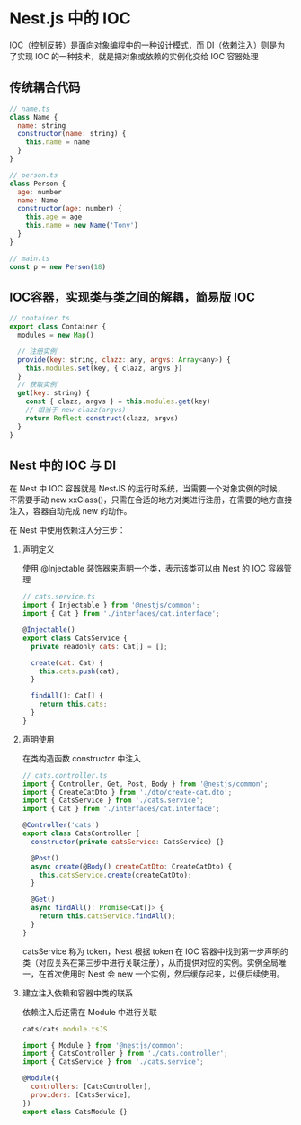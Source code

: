 # Nest.js 中的 IOC

IOC（控制反转）是面向对象编程中的一种设计模式，而 DI（依赖注入）则是为了实现 IOC 的一种技术，就是把对象或依赖的实例化交给 IOC 容器处理

## 传统耦合代码

```js
// name.ts
class Name {
  name: string
  constructor(name: string) {
    this.name = name
  }
}

// person.ts
class Person {
  age: number
  name: Name
  constructor(age: number) {
    this.age = age
    this.name = new Name('Tony')
  }
}

// main.ts
const p = new Person(18)
```

## IOC容器，实现类与类之间的解耦，简易版 IOC

```js
// container.ts
export class Container {
  modules = new Map()

  // 注册实例
  provide(key: string, clazz: any, argvs: Array<any>) {
    this.modules.set(key, { clazz, argvs })
  }
  // 获取实例
  get(key: string) {
    const { clazz, argvs } = this.modules.get(key)
    // 相当于 new clazz(argvs)
    return Reflect.construct(clazz, argvs)
  }
}
```

## Nest 中的 IOC 与 DI

在 Nest 中 IOC 容器就是 NestJS 的运行时系统，当需要一个对象实例的时候，不需要手动 new xxClass()，只需在合适的地方对类进行注册，在需要的地方直接注入，容器自动完成 new 的动作。

在 Nest 中使用依赖注入分三步：

1. 声明定义

    使用 @Injectable 装饰器来声明一个类，表示该类可以由 Nest 的 IOC 容器管理

    ```js
    // cats.service.ts
    import { Injectable } from '@nestjs/common';
    import { Cat } from './interfaces/cat.interface';

    @Injectable()
    export class CatsService {
      private readonly cats: Cat[] = [];

      create(cat: Cat) {
        this.cats.push(cat);
      }

      findAll(): Cat[] {
        return this.cats;
      }
    }
    ```
  
2. 声明使用

    在类构造函数 constructor 中注入

    ```js
    // cats.controller.ts
    import { Controller, Get, Post, Body } from '@nestjs/common';
    import { CreateCatDto } from './dto/create-cat.dto';
    import { CatsService } from './cats.service';
    import { Cat } from './interfaces/cat.interface';

    @Controller('cats')
    export class CatsController {
      constructor(private catsService: CatsService) {}

      @Post()
      async create(@Body() createCatDto: CreateCatDto) {
        this.catsService.create(createCatDto);
      }

      @Get()
      async findAll(): Promise<Cat[]> {
        return this.catsService.findAll();
      }
    }
    ```

    catsService 称为 token，Nest 根据 token 在 IOC 容器中找到第一步声明的类（对应关系在第三步中进行关联注册），从而提供对应的实例。实例全局唯一，在首次使用时 Nest 会 new 一个实例，然后缓存起来，以便后续使用。

3. 建立注入依赖和容器中类的联系

    依赖注入后还需在 Module 中进行关联

    ```js
    cats/cats.module.tsJS

    import { Module } from '@nestjs/common';
    import { CatsController } from './cats.controller';
    import { CatsService } from './cats.service';

    @Module({
      controllers: [CatsController],
      providers: [CatsService],
    })
    export class CatsModule {}
    ```
